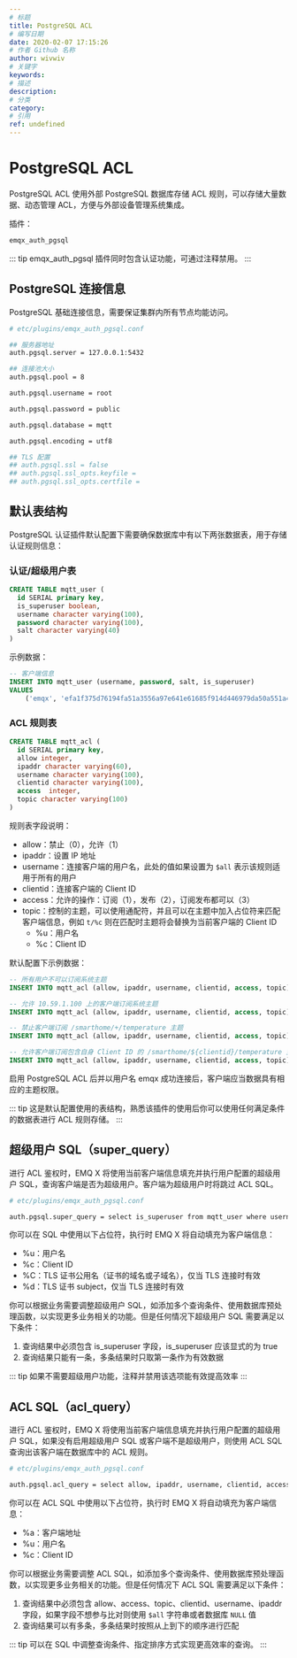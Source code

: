 ```yaml
---
# 标题
title: PostgreSQL ACL
# 编写日期
date: 2020-02-07 17:15:26
# 作者 Github 名称
author: wivwiv
# 关键字
keywords:
# 描述
description:
# 分类
category: 
# 引用
ref: undefined
---
```


# PostgreSQL ACL

PostgreSQL ACL 使用外部 PostgreSQL 数据库存储 ACL 规则，可以存储大量数据、动态管理 ACL，方便与外部设备管理系统集成。

插件：

```bash
emqx_auth_pgsql
```

::: tip 
emqx_auth_pgsql 插件同时包含认证功能，可通过注释禁用。
:::


## PostgreSQL 连接信息

PostgreSQL 基础连接信息，需要保证集群内所有节点均能访问。

```bash
# etc/plugins/emqx_auth_pgsql.conf

## 服务器地址
auth.pgsql.server = 127.0.0.1:5432

## 连接池大小
auth.pgsql.pool = 8

auth.pgsql.username = root

auth.pgsql.password = public

auth.pgsql.database = mqtt

auth.pgsql.encoding = utf8

## TLS 配置
## auth.pgsql.ssl = false
## auth.pgsql.ssl_opts.keyfile =
## auth.pgsql.ssl_opts.certfile =
```


## 默认表结构

PostgreSQL 认证插件默认配置下需要确保数据库中有以下两张数据表，用于存储认证规则信息：

### 认证/超级用户表

```sql
CREATE TABLE mqtt_user (
  id SERIAL primary key,
  is_superuser boolean,
  username character varying(100),
  password character varying(100),
  salt character varying(40)
)
```

示例数据：

```sql
-- 客户端信息
INSERT INTO mqtt_user (username, password, salt, is_superuser)
VALUES
	('emqx', 'efa1f375d76194fa51a3556a97e641e61685f914d446979da50a551a4333ffd7', NULL, false);
```

### ACL 规则表

```sql
CREATE TABLE mqtt_acl (
  id SERIAL primary key,
  allow integer,
  ipaddr character varying(60),
  username character varying(100),
  clientid character varying(100),
  access  integer,
  topic character varying(100)
)
```

规则表字段说明：

- allow：禁止（0），允许（1）
- ipaddr：设置 IP 地址
- username：连接客户端的用户名，此处的值如果设置为 `$all`  表示该规则适用于所有的用户
- clientid：连接客户端的 Client ID
- access：允许的操作：订阅（1），发布（2），订阅发布都可以（3）
- topic：控制的主题，可以使用通配符，并且可以在主题中加入占位符来匹配客户端信息，例如 `t/%c` 则在匹配时主题将会替换为当前客户端的 Client ID
  - %u：用户名
  - %c：Client ID
  


默认配置下示例数据：

```sql
-- 所有用户不可以订阅系统主题
INSERT INTO mqtt_acl (allow, ipaddr, username, clientid, access, topic) VALUES (0, NULL, '$all', NULL, 1, '$SYS/#');

-- 允许 10.59.1.100 上的客户端订阅系统主题
INSERT INTO mqtt_acl (allow, ipaddr, username, clientid, access, topic) VALUES (1, '10.59.1.100', NULL, NULL, 1, '$SYS/#');

-- 禁止客户端订阅 /smarthome/+/temperature 主题
INSERT INTO mqtt_acl (allow, ipaddr, username, clientid, access, topic) VALUES (0, NULL, NULL, NULL, 1, '/smarthome/+/temperature');

-- 允许客户端订阅包含自身 Client ID 的 /smarthome/${clientid}/temperature 主题
INSERT INTO mqtt_acl (allow, ipaddr, username, clientid, access, topic) VALUES (1, NULL, NULL, NULL, 1, '/smarthome/%c/temperature');
```

启用 PostgreSQL ACL 后并以用户名 emqx 成功连接后，客户端应当数据具有相应的主题权限。


::: tip 
这是默认配置使用的表结构，熟悉该插件的使用后你可以使用任何满足条件的数据表进行 ACL 规则存储。
:::



## 超级用户 SQL（super_query）

进行 ACL 鉴权时，EMQ X 将使用当前客户端信息填充并执行用户配置的超级用户 SQL，查询客户端是否为超级用户。客户端为超级用户时将跳过 ACL SQL。

```bash
# etc/plugins/emqx_auth_pgsql.conf

auth.pgsql.super_query = select is_superuser from mqtt_user where username = '%u' limit 1
```

你可以在 SQL 中使用以下占位符，执行时 EMQ X 将自动填充为客户端信息：

- %u：用户名
- %c：Client ID
- %C：TLS 证书公用名（证书的域名或子域名），仅当 TLS 连接时有效
- %d：TLS 证书 subject，仅当 TLS 连接时有效



你可以根据业务需要调整超级用户 SQL，如添加多个查询条件、使用数据库预处理函数，以实现更多业务相关的功能。但是任何情况下超级用户 SQL 需要满足以下条件：

1. 查询结果中必须包含 is_superuser 字段，is_superuser 应该显式的为 true
2. 查询结果只能有一条，多条结果时只取第一条作为有效数据

::: tip 
如果不需要超级用户功能，注释并禁用该选项能有效提高效率
:::


## ACL SQL（acl_query）

进行 ACL 鉴权时，EMQ X 将使用当前客户端信息填充并执行用户配置的超级用户 SQL，如果没有启用超级用户 SQL 或客户端不是超级用户，则使用 ACL SQL 查询出该客户端在数据库中的 ACL 规则。

```bash
# etc/plugins/emqx_auth_pgsql.conf

auth.pgsql.acl_query = select allow, ipaddr, username, clientid, access, topic from mqtt_acl where ipaddr = '%a' or username = '%u' or username = '$all' or clientid = '%c'
```

你可以在 ACL SQL 中使用以下占位符，执行时 EMQ X 将自动填充为客户端信息：

- %a：客户端地址
- %u：用户名
- %c：Client ID


你可以根据业务需要调整 ACL SQL，如添加多个查询条件、使用数据库预处理函数，以实现更多业务相关的功能。但是任何情况下 ACL SQL 需要满足以下条件：

1. 查询结果中必须包含 allow、access、topic、clientid、username、ipaddr 字段，如果字段不想参与比对则使用 `$all` 字符串或者数据库 `NULL` 值
2. 查询结果可以有多条，多条结果时按照从上到下的顺序进行匹配

::: tip 
可以在 SQL 中调整查询条件、指定排序方式实现更高效率的查询。
:::


